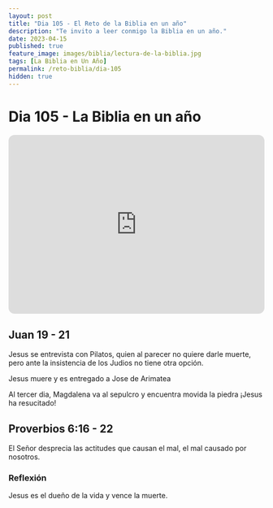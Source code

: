 ```yaml
---
layout: post
title: "Dia 105 - El Reto de la Biblia en un año"
description: "Te invito a leer conmigo la Biblia en un año."
date: 2023-04-15
published: true
feature_image: images/biblia/lectura-de-la-biblia.jpg
tags: [La Biblia en Un Año]
permalink: /reto-biblia/dia-105
hidden: true
---
```


# Dia 105 - La Biblia en un año
<iframe style="border-radius:12px" src="https://open.spotify.com/embed/episode/0obrivvnaAy2JdTiUGnEYy?utm_source=generator" width="100%" height="352" frameBorder="0" allowfullscreen="" allow="autoplay; clipboard-write; encrypted-media; fullscreen; picture-in-picture" loading="lazy"></iframe>

## Juan 19 - 21
Jesus se entrevista con Pilatos, quien al parecer no quiere darle muerte, pero ante la insistencia de los Judios no tiene otra opción.

Jesus muere y es entregado a Jose de Arimatea

Al tercer dia, Magdalena va al sepulcro y encuentra movida la piedra ¡Jesus ha resucitado!

## Proverbios 6:16 - 22
El Señor desprecia las actitudes que causan el mal, el mal causado por nosotros.

### Reflexión
Jesus es el dueño de la vida y vence la muerte.